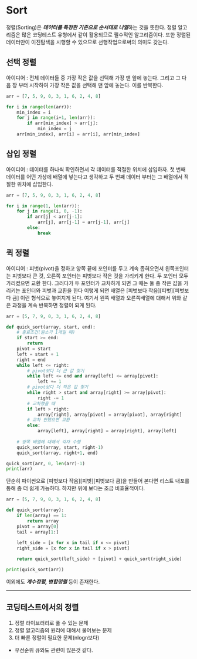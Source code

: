 # Sort
정렬(Sorting)은 ***데이터를 특정한 기준으로 순서대로 나열***하는 것을 뜻한다.
정렬 알고리즘은 많은 코딩테스트 유형에서 같이 활용되므로 필수적인 알고리즘이다.
또한 정렬된 데이터만이 이진탐색을 시행할 수 있으므로 선행작업으로써의 의미도 갖는다.

## 선택 정렬
아이디어 : 전체 데이터들 중 가장 작은 값을 선택해 가장 맨 앞에 놓는다.
그리고 그 다음 장 부터 시작하여 가장 작은 값을 선택해 맨 앞에 놓는다. 이를 반복한다.

```python
arr = [7, 5, 9, 0, 3, 1, 6, 2, 4, 8]

for i in range(len(arr)):
    min_index = i
    for j in range(i+1, len(arr)):
        if arr[min_index] > arr[j]:
            min_index = j
    arr[min_index], arr[i] = arr[i], arr[min_index]
```

## 삽입 정렬
아이디어 : 데이터를 하나씩 확인하면서 각 데이터를 적절한 위치에 삽입하자.
첫 번째 데이터를 어떤 가상에 배열에 넣는다고 생각하고 두 번째 데이터 부터는 
그 배열에서 적절한 위치에 삽입한다.

```python
arr = [7, 5, 9, 0, 3, 1, 6, 2, 4, 8]

for i in range(1, len(arr)):
    for j in range(i, 0, -1):
        if arr[j] < arr[j-1]:
            arr[j], arr[j-1] = arr[j-1], arr[j]
        else:
            break
```

## 퀵 정렬
아이디어 : 피벗(pivot)을 정하고 양쪽 끝에 포인터를 두고 계속 좁혀오면서 왼쪽포인터는 피벗보다 큰 것,
오른쪽 포인터는 피벗보다 작은 것을 가리키게 한다. 두 포인터 모두 가리켰으면 교환 한다.
그러다가 두 포인터가 교차하게 되면 그 때는 둘 중 작은 값을 가리키는 포인터와 피벗과 교환을 한다
이렇게 되면 배열은 [피벗보다 작음][피벗][피벗보다 큼] 이런 형식으로 놓여지게 된다.
여기서 왼쪽 배열과 오른쪽배열에 대해서 위와 같은 과정을 계속 반복하면 정렬이 되게 된다.

```python
arr = [5, 7, 9, 0, 3, 1, 6, 2, 4, 8]

def quick_sort(array, start, end):
    # 종료조건(원소가 1개일 때)
    if start >= end:
        return
    pivot = start
    left = start + 1
    right = end
    while left <= right:
        # pivot보다 더 큰 값 찾기
        while left <= end and array[left] <= array[pivot]:
            left += 1
        # pivot보다 더 작은 값 찾기
        while right > start and array[right] >= array[pivot]:
            right -= 1
        # 교차했을 때
        if left > right:
            array[right], array[pivot] = array[pivot], array[right]
        # 교차 안했으면 교환
        else:
            array[left], array[right] = array[right], array[left]
    
    # 양쪽 배열에 대해서 각자 수행
    quick_sort(array, start, right-1)
    quick_sort(array, right+1, end)

quick_sort(arr, 0, len(arr)-1)
print(arr)
```

단순히 파이썬으로 [피벗보다 작음][피벗][피벗보다 큼]을 만들어 본다면 
리스트 내포를 통해 좀 더 쉽게 가능하다. 하지만 위에 보다는 조금 비효율적이다.
```python
arr = [5, 7, 9, 0, 3, 1, 6, 2, 4, 8]

def quick_sort(array):
    if len(array) == 1:
        return array
    pivot = array[0]
    tail = array[1:]
    
    left_side = [x for x in tail if x <= pivot]
    right_side = [x for x in tail if x > pivot]

    return quick_sort(left_side) + [pivot] + quick_sort(right_side)

print(quick_sort(arr))
```

이외에도 **_계수정렬, 병합정렬_** 등이 존재한다.

***

## 코딩테스트에서의 정렬
1. 정렬 라이브러리로 풀 수 있는 문제
2. 정렬 알고리즘의 원리에 대해서 물어보는 문제
3. 더 빠른 정렬이 필요한 문제(nlogn보다)

+ 우선순위 큐와도 관련이 많은것 같다.